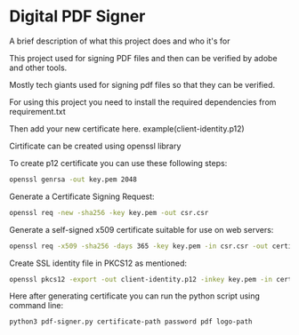 
# Digital PDF Signer

A brief description of what this project does and who it's for

This project used for signing PDF files and then can be verified by adobe and other tools. 

Mostly tech giants used for signing pdf files so that they can be verified.

For using this project you need to install the required dependencies from requirement.txt

Then add your new certificate here. example(client-identity.p12)

Cirtificate can be created using openssl library

To create p12 certificate you can use these following steps:

```bash
openssl genrsa -out key.pem 2048
```
Generate a Certificate Signing Request: 

```bash
openssl req -new -sha256 -key key.pem -out csr.csr
```

Generate a self-signed x509 certificate suitable for use on web servers:
```bash
openssl req -x509 -sha256 -days 365 -key key.pem -in csr.csr -out certificate.pem
```

Create SSL identity file in PKCS12 as mentioned:
```bash
openssl pkcs12 -export -out client-identity.p12 -inkey key.pem -in certificate.pem
```
Here after generating certificate you can run the python script using command line: 
```bash
python3 pdf-signer.py certificate-path password pdf logo-path
```